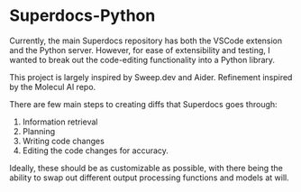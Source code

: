 # Superdocs-Python

Currently, the main Superdocs repository has both the VSCode extension and the Python server. However, for ease of extensibility and testing, I wanted to break out the code-editing functionality into a Python library.

This project is largely inspired by Sweep.dev and Aider. Refinement inspired by the Molecul AI repo. 

There are few main steps to creating diffs that Superdocs goes through:
1. Information retrieval
2. Planning
3. Writing code changes
4. Editing the code changes for accuracy.

Ideally, these should be as customizable as possible, with there being the ability to swap out different output processing functions and models at will.
